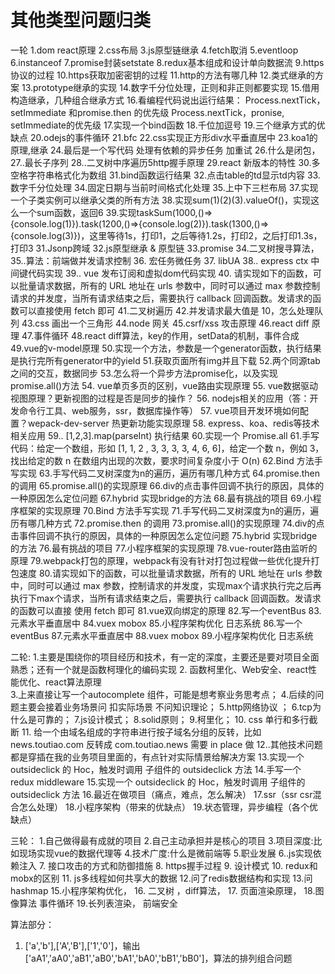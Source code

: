 # 其他类型问题归类

一轮
1.dom react原理 
2.css布局 
3.js原型链继承
4.fetch取消
5.eventloop
6.instanceof
7.promise封装setstate
8.redux基本组成和设计单向数据流
9.https协议的过程
10.https获取加密密钥的过程
11.http的方法有哪几种
12.类式继承的方案
13.prototype继承的实现
14.数字千分位处理，正则和非正则都要实现
15.借用构造继承，几种组合继承方式
16.看编程代码说出运行结果：
Process.nextTick，setImmediate 和promise.then 的优先级
Process.nextTick，pronise, setImmediate的优先级
17.实现一个bind函数
18.千位加逗号
19.三个继承方式的优缺点
20.odejs的事件循环
21.bfc
22.css实现正方形div水平垂直居中
23.koa1的原理,继承
24.最后是一个写代码 处理有依赖的异步任务 加重试
26.什么是闭包，
27..最长子序列
28..二叉树中序遍历5http握手原理
29.react 新版本的特性
30.多空格字符串格式化为数组
31.bind函数运行结果
32.点击table的td显示td内容
33.数字千分位处理
34.固定日期与当前时间格式化处理
35.上中下三栏布局
37.实现一个子类实例可以继承父类的所有方法
38.实现sum(1)(2)(3).valueOf()，实现这么一个sum函数，返回6
39.实现taskSum(1000,()=>{console.log(1)}).task(1200,()=>{console.log(2)}).task(1300,()=>{console.log(3)})，这里等待1s，打印1，之后等待1.2s，打印2，之后打印1.3s，打印3
31.Jsonp跨域
32.js原型继承 & 原型链
33.promise
34.二叉树搜寻算法，
35..算法：前端做并发请求控制
36. 宏任务微任务
37. libUA
38.. express ctx 中间键代码实现
39.. vue 发布订阅和虚拟dom代码实现
40. 请实现如下的函数，可以批量请求数据，所有的 URL 地址在 urls 参数中，同时可以通过 max 参数控制请求的并发度，当所有请求结束之后，需要执行 callback 回调函数。发请求的函数可以直接使用 fetch 即可
41.二叉树遍历
42.并发请求最大值是 10，怎么处理队列
43.css 画出一个三角形
44.node 网关
45.csrf/xss 攻击原理
46.react diff 原理
47.事件循环
48.react diff算法，key的作用，setData的机制，事件合成
49.vue的v-model原理
50.实现一个方法，参数是一个generator函数，执行结果是执行完所有generator中的yield
51.获取页面所有img并且下载
52.两个同源tab之间的交互，数据同步
53.怎么将一个异步方法promise化，以及实现promise.all()方法
54. vue单页多页的区别，vue路由实现原理
55. vue数据驱动视图原理？更新视图的过程是否是同步的操作？
56. nodejs相关的应用（答：开发命令行工具、web服务，ssr，数据库操作等）
57. vue项目开发环境如何配置？wepack-dev-server 热更新功能实现原理
58. express、koa、redis等技术相关应用
59.. [1,2,3].map(parseInt) 执行结果
60.实现一个 Promise.all
61.手写代码：给定一个数组，形如 [1, 1, 2 , 3, 3, 3, 3, 4, 6, 6]，给定一个数 n，例如 3，找出给定的数 n 在数组内出现的次数，要求时间复杂度小于 O(n)
62.Bind 方法手写实现
63.手写代码二叉树深度为n的遍历，遍历有哪几种方式
64.promise.then 的调用
65.promise.all()的实现原理
66.div的点击事件回调不执行的原因，具体的一种原因怎么定位问题
67.hybrid 实现bridge的方法
68.最有挑战的项目
69.小程序框架的实现原理
70.Bind 方法手写实现
71.手写代码二叉树深度为n的遍历，遍历有哪几种方式
72.promise.then 的调用
73.promise.all()的实现原理
74.div的点击事件回调不执行的原因，具体的一种原因怎么定位问题
75.hybrid 实现bridge的方法
76.最有挑战的项目
77.小程序框架的实现原理
78.vue-router路由监听的原理
79.webpack打包的原理，webpack有没有针对打包过程做一些优化提升打包速度
80.请实现如下的函数，可以批量请求数据，所有的 URL 地址在 urls 参数中，同时可以通过 max 参数，控制请求的并发度，实现max个请求执行完之后再执行下max个请求，当所有请求结束之后，需要执行 callback 回调函数。发请求的函数可以直接 使用 fetch 即可
81.vue双向绑定的原理
82.写一个eventBus
83.元素水平垂直居中
84.vuex mobox
85.小程序架构优化 日志系统
86.写一个eventBus
87.元素水平垂直居中
88.vuex mobox
89.小程序架构优化 日志系统

二轮:
1.主要是围绕你的项目经历和技术，有一定的深度，主要还是要对项目全面熟悉；还有一个就是函数柯理化的编码实现
2. 函数柯里化、Web安全、react性能优化、react算法原理	
3.上来直接让写一个autocomplete 组件，可能是想考察业务思考点；
4.后续的问题主要会接着业务场景问 扣实际场景 不问知识理论；
5.http网络协议 ；
6.tcp为什么是可靠的；
7.js设计模式；
8.solid原则；
9.柯里化；
10. css 单行和多行截断
11. 给一个由域名组成的字符串进行按子域名分组的反转，比如 news.toutiao.com 反转成 com.toutiao.news 需要 in place 做
12..其他技术问题都是穿插在我的业务项目里面的，有点针对实际情景给解决方案
13.实现一个 outsideclick 的 Hoc，触发时调用 子组件的 outsideclick 方法
14.手写一个 redux middleware
15.实现一个 outsideclick 的 Hoc，触发时调用 子组件的 outsideclick 方法
16.最近在做项目（痛点，难点，怎么解决）
17.ssr（ssr csr混合怎么处理）
18.小程序架构（带来的优缺点）
19.状态管理，异步编程（各个优缺点）


三轮：
1.自己做得最有成就的项目
2.自己主动承担并是核心的项目
3.项目深度:比如现场实现vue的数据代理等
4.技术广度:什么是微前端等
5.职业发展
6..js实现依赖注入
7. 接口攻击的方式和防御措施
8. https握手过程
9. 设计模式
10. redux和 mobx的区别
11. js多线程如何共享大的数据
12.问了redis数据结构和实现
13.问hashmap
15.小程序架构优化，
16. 二叉树 ，diff算法，
17. 页面渲染原理， 
18.图像算法 事件循环
19.长列表渲染， 前端安全

算法部分：
1. ['a','b'],['A','B'],['1','0']，输出['aA1','aA0','aB1','aB0','bA1','bA0','bB1','bB0']，算法的排列组合问题